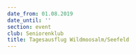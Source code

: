 ```yaml
---
date_from: 01.08.2019
date_until: ''
section: event
club: Seniorenklub
title: Tagesausflug Wildmoosalm/Seefeld
---
```


